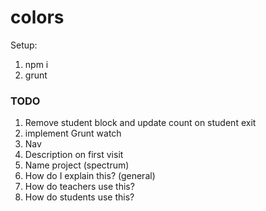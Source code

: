 colors
======

Setup:  
1. npm i  
2. grunt  

### TODO  
1. Remove student block and update count on student exit
2. implement Grunt watch
3. Nav
4. Description on first visit
5. Name project (spectrum)
6. How do I explain this? (general)
7. How do teachers use this?
7. How do students use this?
